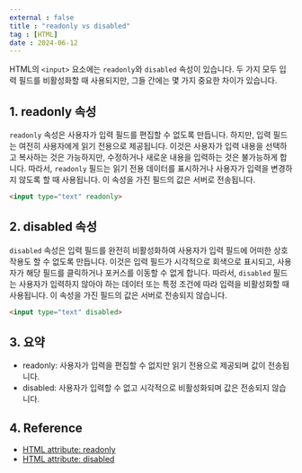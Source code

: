 ```yaml
---
external : false
title : "readonly vs disabled"
tag : [HTML]
date : 2024-06-12
---
```


HTML의 `<input>` 요소에는 `readonly`와 `disabled` 속성이 있습니다. 두 가지 모두 입력 필드를 비활성화할 때 사용되지만, 그들 간에는 몇 가지 중요한 차이가 있습니다.

## 1. readonly 속성

`readonly` 속성은 사용자가 입력 필드를 편집할 수 없도록 만듭니다. 하지만, 입력 필드는 여전히 사용자에게 읽기 전용으로 제공됩니다. 이것은 사용자가 입력 내용을 선택하고 복사하는 것은 가능하지만, 수정하거나 새로운 내용을 입력하는 것은 불가능하게 합니다. 따라서, `readonly` 필드는 읽기 전용 데이터를 표시하거나 사용자가 입력을 변경하지 않도록 할 때 사용됩니다. 이 속성을 가진 필드의 값은 서버로 전송됩니다.

```html
<input type="text" readonly>
```

## 2. disabled 속성

`disabled` 속성은 입력 필드를 완전히 비활성화하여 사용자가 입력 필드에 어떠한 상호 작용도 할 수 없도록 만듭니다. 이것은 입력 필드가 시각적으로 회색으로 표시되고, 사용자가 해당 필드를 클릭하거나 포커스를 이동할 수 없게 합니다. 따라서, `disabled` 필드는 사용자가 입력하지 않아야 하는 데이터 또는 특정 조건에 따라 입력을 비활성화할 때 사용됩니다. 이 속성을 가진 필드의 값은 서버로 전송되지 않습니다.

```html
<input type="text" disabled>
```

## 3. 요약

- readonly: 사용자가 입력을 편집할 수 없지만 읽기 전용으로 제공되며 값이 전송됩니다.
- disabled: 사용자가 입력할 수 없고 시각적으로 비활성화되며 값은 전송되지 않습니다.

## 4. Reference

- [HTML attribute: readonly](https://developer.mozilla.org/en-US/docs/Web/HTML/Attributes/readonly)
- [HTML attribute: disabled](https://developer.mozilla.org/en-US/docs/Web/HTML/Attributes/disabled)
